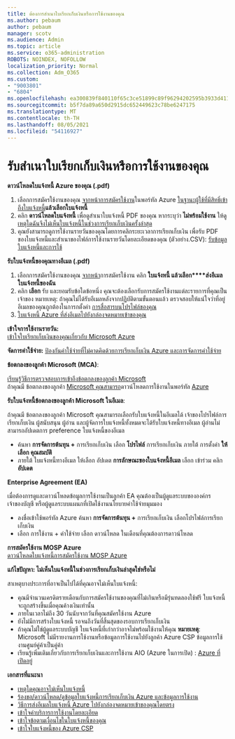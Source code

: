 ```yaml
---
title: ต้องการสําเนาใบเรียกเก็บเงินหรือการใช้งานของคุณ
ms.author: pebaum
author: pebaum
manager: scotv
ms.audience: Admin
ms.topic: article
ms.service: o365-administration
ROBOTS: NOINDEX, NOFOLLOW
localization_priority: Normal
ms.collection: Adm_O365
ms.custom:
- "9003801"
- "6804"
ms.openlocfilehash: ea300839f840110f65c3ce51899c89f96294202595b3933d411d6f1803fa7e43
ms.sourcegitcommit: b5f7da89a650d2915dc652449623c78be6247175
ms.translationtype: MT
ms.contentlocale: th-TH
ms.lasthandoff: 08/05/2021
ms.locfileid: "54116927"
---
```

# <a name="get-a-copy-of-your-bill-or-usage"></a>รับสําเนาใบเรียกเก็บเงินหรือการใช้งานของคุณ

**ดาวน์โหลดใบแจ้งหนี้ Azure ของคุณ (.pdf)**

1. เลือกการสมัครใช้งานของคุณ [จากหน้าการสมัครใช้งาน](https://portal.azure.com/#blade/Microsoft_Azure_Billing/SubscriptionsBlade)ในพอร์ทัล Azure [ในฐานะผู้ใช้ที่มีสิทธิ์เข้าถึงใบแจ้งหนี้](https://docs.microsoft.com/azure/cost-management-billing/manage/manage-billing-access?WT.mc_id=Portal-Microsoft_Azure_Support)**แล้วเลือกใบแจ้งหนี้**
2. คลิก **ดาวน์โหลดใบแจ้งหนี้** เพื่อดูสําเนาใบแจ้งหนี้ PDF ของคุณ หากระบุว่า **ไม่พร้อมใช้งาน** ให้ดู [เหตุใดฉันจึงไม่เห็นใบแจ้งหนี้ในช่วงการเรียกเก็บเงินครั้งล่าสุด](https://docs.microsoft.com/azure/cost-management-billing/manage/download-azure-invoice-daily-usage-date?WT.mc_id=Portal-Microsoft_Azure_Support#noinvoice)
3. คุณยังสามารถดูการใช้งานรายวันของคุณโดยการคลิกระยะเวลาการเรียกเก็บเงิน เพื่อรับ PDF ของใบแจ้งหนี้และสําเนาของไฟล์การใช้งานรายวันโดยละเอียดของคุณ (ตัวอย่าง.CSV): [รับข้อมูลใบแจ้งหนี้และการใช้](https://docs.microsoft.com/azure/cost-management-billing/manage/download-azure-invoice-daily-usage-date?WT.mc_id=Portal-Microsoft_Azure_Support)

**รับใบแจ้งหนี้ของคุณทางอีเมล (.pdf)**

1. เลือกการสมัครใช้งานของคุณ [จากหน้า](https://ms.portal.azure.com/#blade/Microsoft_Azure_Billing/SubscriptionsBlade)การสมัครใช้งาน คลิก **ใบแจ้งหนี้ แล้วเลือก****ส่งอีเมลใบแจ้งหนี้ของฉัน**
2. คลิก **เลือก** รับ และยอมรับข้อใดข้อหนึ่ง คุณจะต้องเลือกรับการสมัครใช้งานแต่ละรายการที่คุณเป็นเจ้าของ หมายเหตุ: ถ้าคุณไม่ได้รับอีเมลหลังจากปฏิบัติตามขั้นตอนแล้ว ตรวจสอบให้แน่ใจว่าที่อยู่อีเมลของคุณถูกต้องในการกตั้งค่า [การสื่อสารบนโปรไฟล์ของคุณ](https://account.windowsazure.com/profile)
3. [ใบแจ้งหนี้ Azure ที่ส่งอีเมลไปยังกล่องจดหมายเข้าของคุณ](https://azure.microsoft.com/blog/azure-email-invoices/)

**เข้าใจการใช้งานรายวัน:**  
 [เข้าใจใบเรียกเก็บเงินของคุณเกี่ยวกับ Microsoft Azure](https://docs.microsoft.com/azure/cost-management-billing/understand/review-individual-bill?WT.mc_id=Portal-Microsoft_Azure_Support)  

**จัดการค่าใช้จ่าย:** [ป้องกันค่าใช้จ่ายที่ไม่คาดคิดด้วยการเรียกเก็บเงิน Azure และการจัดการค่าใช้จ่าย](https://docs.microsoft.com/azure/cost-management-billing/manage/getting-started?WT.mc_id=Portal-Microsoft_Azure_Support)  

**ข้อตกลงของลูกค้า Microsoft (MCA)**:

[เรียนรู้วิธีการตรวจสอบการเข้าถึงข้อตกลงของลูกค้า Microsoft](https://docs.microsoft.com/azure/cost-management-billing/manage/download-azure-invoice-daily-usage-date?WT.mc_id=Portal-Microsoft_Azure_Support#check-access-to-a-microsoft-customer-agreement)  
ถ้าคุณมี ข้อตกลงของลูกค้า [Microsoft คุณสามารถ](https://docs.microsoft.com/azure/cost-management-billing/manage/download-azure-invoice-daily-usage-date?WT.mc_id=Portal-Microsoft_Azure_Support#check-access-to-a-microsoft-customer-agreement)ดาวน์โหลดการใช้งานในพอร์ทัล [Azure](https://portal.azure.com/)

**รับใบแจ้งหนี้ข้อตกลงของลูกค้า Microsoft ในอีเมล**:

ถ้าคุณมี ข้อตกลงของลูกค้า Microsoft คุณสามารถเลือกรับใบแจ้งหนี้ในอีเมลได้ เจ้าของโปรไฟล์การเรียกเก็บเงิน ผู้สนับสนุน ผู้อ่าน และผู้จัดการใบแจ้งหนี้ทั้งหมดจะได้รับใบแจ้งหนี้ทางอีเมล ผู้อ่านไม่สามารถอัปเดตการ preference ใบแจ้งหนี้ของอีเมล

- ค้นหา **การจัดการต้นทุน +** การเรียกเก็บเงิน เลือก **โปรไฟล์** การเรียกเก็บเงิน ภายใต้ การตั้งค่า **ให้เลือก คุณสมบัติ**
- ภายใต้ ใบแจ้งหนี้ทางอีเมล ให้เลือก อัปเดต **การลักษณะของใบแจ้งหนี้อีเมล** เลือก เข้าร่วม คลิก **อัปเดต**

**Enterprise Agreement (EA)**

เมื่อต้องการดูและดาวน์โหลดข้อมูลการใช้งานเป็นลูกค้า EA คุณต้องเป็นผู้ดูแลระบบขององค์กร เจ้าของบัญชี หรือผู้ดูแลระบบแผนกที่เปิดใช้งานนโยบายค่าใช้จ่ายมุมมอง

- ลงชื่อเข้าใช้พอร์ทัล Azure ค้นหา **การจัดการต้นทุน +** การเรียกเก็บเงิน เลือกโปรไฟล์การเรียกเก็บเงิน
- เลือก การใช้งาน + ค่าใช้จ่าย เลือก ดาวน์โหลด ในเดือนที่คุณต้องการดาวน์โหลด

**การสมัครใช้งาน MOSP Azure**  
[ดาวน์โหลดใบแจ้งหนี้การสมัครใช้งาน MOSP Azure](https://docs.microsoft.com/azure/cost-management-billing/understand/download-azure-invoice?WT.mc_id=Portal-Microsoft_Azure_Support#download-your-mosp-azure-subscription-invoice)

**แก้ไขปัญหา: ไม่เห็นใบแจ้งหนี้ในช่วงการเรียกเก็บเงินล่าสุดใช่หรือไม่**

สาเหตุบางประการที่อาจเป็นไปได้ที่คุณอาจไม่เห็นใบแจ้งหนี้:

- คุณมีจํานวนเครดิตรายเดือนกับการสมัครใช้งานของคุณที่ไม่เกินหรือมีรุ่นทดลองใช้ฟรี ใบแจ้งหนี้จะถูกสร้างขึ้นเมื่อคุณค้างเงินเท่านั้น
- ภายในเวลาไม่ถึง 30 วันนับจากวันที่คุณสมัครใช้งาน Azure
- ยังไม่มีการสร้างใบแจ้งหนี้ รอจนถึงวันที่สิ้นสุดของรอบการเรียกเก็บเงิน
- ถ้าคุณไม่ใช่ผู้ดูแลระบบบัญชี ใบแจ้งหนี้ที่เก่ากว่าอาจไม่พร้อมใช้งานให้คุณ **หมายเหตุ**: Microsoft ไม่มีรายงานการใช้งานหรือข้อมูลการใช้งานไปยังลูกค้า Azure CSP ข้อมูลการใช้งานศูนย์คู่ค้าเป็นคู่ค้า
- เรียนรู้เพิ่มเติมเกี่ยวกับการเรียกเก็บเงินและการใช้งาน AIO (Azure ในการเปิด) : [Azure ที่เปิดอยู่](https://azure.microsoft.com/offers/ms-azr-0111p/)

**เอกสารที่แนะนา**

- [เหตุใดคุณอาจไม่เห็นใบแจ้งหนี้](https://docs.microsoft.com/azure/cost-management-billing/understand/download-azure-invoice?WT.mc_id=Portal-Microsoft_Azure_Support#noinvoice)
- [ร้องขอ/ดาวน์โหลด/ดูข้อมูลใบแจ้งหนี้การเรียกเก็บเงิน Azure และข้อมูลการใช้งาน](https://docs.microsoft.com/azure/cost-management-billing/manage/download-azure-invoice-daily-usage-date?WT.mc_id=Portal-Microsoft_Azure_Support)
- [วิธีการส่งอีเมลใบแจ้งหนี้ Azure ไปยังกล่องจดหมายเข้าของคุณโดยตรง](https://docs.microsoft.com/azure/cost-management-billing/manage/download-azure-invoice-daily-usage-date?WT.mc_id=Portal-Microsoft_Azure_Support)
- [เข้าใจค่าบริการการใช้งานโดยละเอียด](https://docs.microsoft.com/azure/cost-management-billing/understand/review-individual-bill?WT.mc_id=Portal-Microsoft_Azure_Support#csv)
- [เข้าใจข้อตามเงื่อนไขในใบแจ้งหนี้ของคุณ](https://docs.microsoft.com/azure/cost-management-billing/understand/understand-invoice?WT.mc_id=Portal-Microsoft_Azure_Support)
- [เข้าใจใบแจ้งหนี้ของ Azure CSP](https://docs.microsoft.com/partner-center/azure-plan-lp?WT.mc_id=Portal-Microsoft_Azure_Support)
